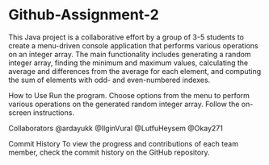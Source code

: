 # Github-Assignment-2

This Java project is a collaborative effort by a group of 3-5 students to create a menu-driven console application that performs various operations on an integer array. The main functionality includes generating a random integer array, finding the minimum and maximum values, calculating the average and differences from the average for each element, and computing the sum of elements with odd- and even-numbered indexes.

How to Use
Run the program.
Choose options from the menu to perform various operations on the generated random integer array.
Follow the on-screen instructions.

Collaborators
@ardayukk
@IlginVural
@LutfuHeysem
@Okay271

Commit History
To view the progress and contributions of each team member, check the commit history on the GitHub repository.




